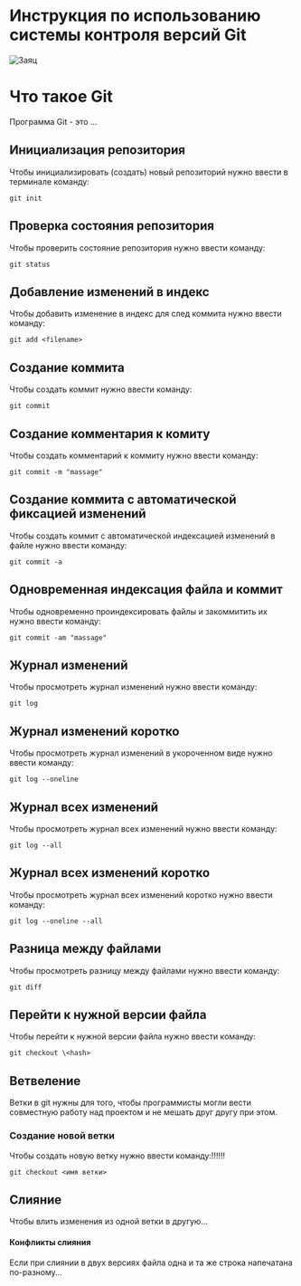 # **Инструкция по использованию системы контроля версий Git**

![Заяц](14.jpg)

# Что такое Git

Программа Git - это ...

## Инициализация репозитория

Чтобы инициализировать (создать) новый репозиторий нужно ввести в терминале команду:

    git init

## Проверка состояния репозитория

Чтобы проверить состояние репозитория нужно ввести команду:

    git status

## Добавление изменений в индекс

Чтобы добавить изменение в индекс для след коммита нужно ввести команду:

    git add <filename>

## Создание коммита

Чтобы создать коммит нужно ввести команду:

    git commit

## Создание комментария к комиту

Чтобы создать комментарий к коммиту нужно ввести команду:

    git commit -m "massage"

## Создание коммита с автоматической фиксацией изменений

Чтобы создать коммит с автоматической индексацией изменений в файле нужно ввести команду:

    git commit -a

## Одновременная индексация файла и коммит

Чтобы одновременно проиндексировать файлы и закоммитить их нужно ввести команду:

    git commit -am "massage"

## Журнал изменений

Чтобы просмотреть журнал изменений нужно ввести команду:

    git log

## Журнал изменений коротко

Чтобы просмотреть журнал изменений в укороченном виде нужно ввести команду:

    git log --oneline

## Журнал всех изменений

Чтобы просмотреть журнал всех изменений нужно ввести команду:

    git log --all

## Журнал всех изменений коротко

Чтобы просмотреть журнал всех изменений коротко нужно ввести команду:

    git log --oneline --all

## Разница между файлами

Чтобы просмотреть разницу между файлами нужно ввести команду:

    git diff

## Перейти к нужной версии файла

Чтобы перейти к нужной версии файла нужно ввести команду:

    git checkout \<hash>

## Ветвеление

Ветки в git нужны для того, чтобы программисты могли вести совместную работу над проектом и не мешать друг другу при этом.

### Создание новой ветки

Чтобы создать новую ветку нужно ввести команду:!!!!!!

    git checkout <имя ветки>

## Слияние

Чтобы влить изменения из одной ветки в другую...

#### Конфликты слияния

Если при слиянии в двух версиях файла одна и та же строка напечатана по-разному...
